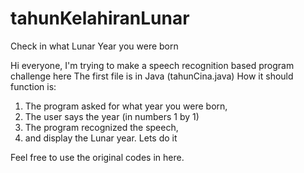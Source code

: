 # tahunKelahiranLunar
Check in what Lunar Year you were born

Hi everyone,
 I'm trying to make a speech recognition based program challenge here
 The first file is in Java (tahunCina.java)
 How it should function is:
  1. The program asked for what year you were born,
  2. The user says the year (in numbers 1 by 1)
  3. The program recognized the speech, 
  4. and display the Lunar year.
 Lets do it
 
 Feel free to use the original codes in here.
